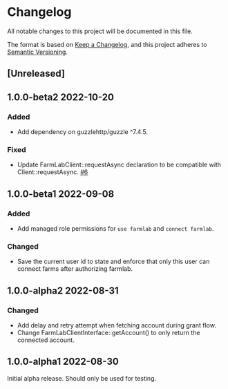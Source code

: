 # Changelog

All notable changes to this project will be documented in this file.

The format is based on [Keep a Changelog](https://keepachangelog.com/en/1.0.0/),
and this project adheres to [Semantic Versioning](https://semver.org/spec/v2.0.0.html).

## [Unreleased]

## 1.0.0-beta2 2022-10-20

### Added

- Add dependency on guzzlehttp/guzzle ^7.4.5.

### Fixed

- Update FarmLabClient::requestAsync declaration to be compatible with Client::requestAsync. [#6](https://github.com/paul121/farm_farmlab/issues/6)

## 1.0.0-beta1 2022-09-08

### Added

- Add managed role permissions for `use farmlab` and `connect farmlab`.

### Changed

- Save the current user id to state and enforce that only this user can connect farms after authorizing farmlab.

## 1.0.0-alpha2 2022-08-31

### Changed

- Add delay and retry attempt when fetching account during grant flow.
- Change FarmLabClientInterface::getAccount() to only return the connected account.

## 1.0.0-alpha1 2022-08-30

Initial alpha release. Should only be used for testing.
